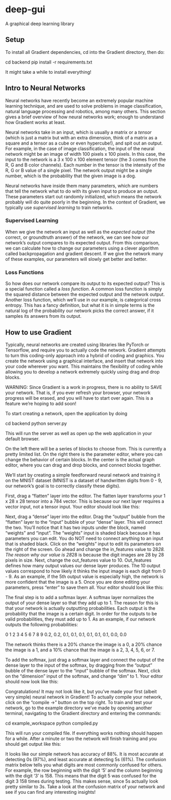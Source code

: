 # deep-gui
A graphical deep learning library

## Setup
To install all Gradient dependencies, cd into the Gradient directory, then do:

cd backend
pip install -r requirements.txt

It might take a while to install everything!

## Intro to Neural Networks
Neural networks have recently become an extremely popular machine learning technique, and are used to solve problems in image classification, natural language processing and robotics, among many others. This section gives a brief overview of how neural networks work; enough to understand how Gradient works at least.

Neural networks take in an input, which is usually a matrix or a _tensor_ (which is just a matrix but with an extra dimension, think of a matrix as a square and a tensor as a cube or even hypercube!), and spit out an output. For example, in the case of image classification, the input of the neural network might be an image of width 100 pixels x 100 pixels. In this case, the input to the network is a 3 x 100 x 100 element tensor (the 3 comes from the R, G and B color channels). Each number in the tensor is the intensity of the R, G or B value of a single pixel. The network output might be a single number, which is the probability that the given image is a dog.

Neural networks have inside them many parameters, which are numbers that tell the network what to do with its given input to produce an output. These parameters start out randomly initialized, which means the network probably will do quite poorly in the beginning. In the context of Gradient, we typically use _supervised learning_ to train networks. 

### Supervised Learning
When we give the network an input as well as the _expected output_ (the correct, or groundtruth answer) of the network, we can see how our network’s output compares to its expected output. From this comparison, we can calculate how to change our parameters using a clever algorithm called backpropagation and gradient descent. If we give the network many of these examples, our parameters will slowly get better and better. 

### Loss Functions
So how does our network compare its output to its expected output? This is a special function called a _loss function_. A common loss function is simply the squared distance between the expected output and the network output. Another loss function, which we’ll use in our example, is categorical cross entropy. This has a fancy definition, but what it is in simple terms is the natural log of the probability our network picks the correct answer, if it samples its answers from its output. 

## How to use Gradient
Typically, neural networks are created using libraries like PyTorch or Tensorflow, and require you to actually code the network. Gradient attempts to turn this coding-only approach into a hybrid of coding and graphics. You create the network using a graphical interface, and insert that network into your code wherever you want. This maintains the flexibility of coding while allowing you to develop a network extremely quickly using drag and drop blocks.

WARNING: Since Gradient is a work in progress, there is no ability to SAVE your network. That is, if you ever refresh your browser, your network progress will be erased, and you will have to start over again. This is a feature we’re hoping to add soon! 

To start creating a network, open the application by doing 

cd backend
python server.py 

This will run the server as well as open up the web application in your default browser.

On the left there will be a series of blocks to choose from. This is currently a pretty limited list. On the right there is the parameter editor, where you can change the behavior of certain blocks. In the center is the actual graph editor, where you can drag and drop blocks, and connect blocks together.

We’ll start by creating a simple feedforward neural network and training it on the MNIST dataset (MNIST is a dataset of handwritten digits from 0 - 9, our network’s goal is to correctly classify these digits). 

First, drag a “flatten” layer into the editor. The flatten layer transforms your 1 x 28 x 28 tensor into a 784 vector. This is because our next layer requires a vector input, not a tensor input. Your editor should look like this:


Next, drag a “dense” layer into the editor. Drag the “output” bubble from the “flatten” layer to the “input” bubble of your “dense” layer. This will connect the two. You’ll notice that it has two inputs under the block, named “weights” and “input”. The “weights” input is shaded black because it has parameters you can edit. You do NOT need to connect anything to an input that is shaded black. Click on the “weights” input to edit its parameters on the right of the screen. Go ahead and change the in_features value to 28*28. The reason why our value is 28*28 is because the digit images are 28 by 28 pixels in size. Next, change the out_features value to 10. Out_features defines how many output values our dense layer produces. The 10 output values correspond to how likely it thinks the input image is each digit from 0 - 9. As an example, if the 5th output value is especially high, the network is more confident that the image is a 5. Once you are done editing your parameters, press “enter” to save them all. Your editor should look like this:



The final step is to add a softmax layer. A softmax layer normalizes the output of your dense layer so that they add up to 1. The reason for this is that your network is actually outputting probabilities. Each output is the probability that the image is a certain digit. In order for the outputs to be valid probabilities, they must add up to 1. As an example, if our network outputs the following probabilities:

0     1     2     3     4     5     6     7     8     9
0.2, 0.2, 0.1, 0.1, 0.1, 0.1, 0.1, 0.1, 0.0, 0.0

The network thinks there is a 20% chance the image is a 0, a 20% chance the image is a 1, and a 10% chance that the image is a 2, 3, 4, 5, 6, or 7. 

To add the softmax, just drag a softmax layer and connect the output of the dense layer to the input of the softmax, by dragging from the “output” bubble of the dense layer to the “input” bubble of the softmax. Next, click on the “dimension” input of the softmax, and change “dim” to 1. Your editor should now look like this:



Congratulations! It may not look like it, but you’ve made your first (albeit very simple) neural network in Gradient! To actually compile your network, click on the “compile ->” button on the top right. To train and test your network, go to the example directory we’ve made by opening another terminal, navigating to the Gradient directory and entering the commands:

cd example_workspace
python compiled.py

This will run your compiled file. If everything works nothing should happen for a while. After a minute or two the network will finish training and you should get output like this:



It looks like our simple network has accuracy of 88%. It is most accurate at detecting 0s (97%), and least accurate at detecting 5s (61%). The confusion matrix below tells you what digits are most commonly confused for others. For example, the row beginning with the digit ‘5’ and the column beginning with the digit ‘3’ is 158. This means that the digit 5 was confused for the digit 3 158 times during testing. This makes sense, since 5s actually look pretty similar to 3s. Take a look at the confusion matrix of your network and see if you can find any interesting insights!
